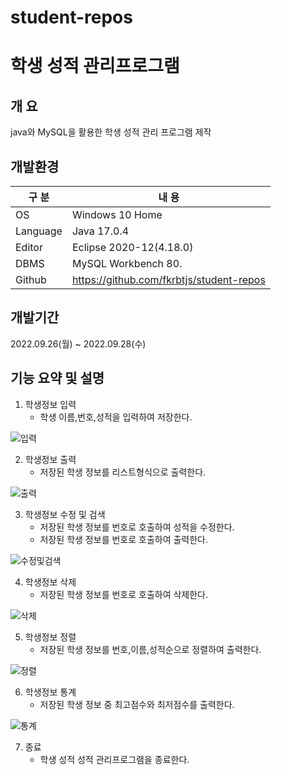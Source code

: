# student-repos
# 학생 성적 관리프로그램

## 개 요

java와 MySQL을 활용한 학생 성적 관리 프로그램 제작

## 개발환경

| 구 분 | 내 용 |
| --- | --- |
| OS | Windows 10 Home |
| Language | Java 17.0.4 |
| Editor | Eclipse 2020-12(4.18.0) |
| DBMS | MySQL Workbench 80. |
| Github | https://github.com/fkrbtjs/student-repos |

## 개발기간

2022.09.26(월) ~ 2022.09.28(수)

## 기능 요약 및 설명


1. 학생정보 입력
   - 학생 이름,번호,성적을 입력하여 저장한다.

![입력](https://user-images.githubusercontent.com/115532120/195983831-624733e8-7d1a-491c-9b4b-75a7fba795db.PNG)

2. 학생정보 출력
   - 저장된 학생 정보를 리스트형식으로 출력한다.

![출력](https://user-images.githubusercontent.com/115532120/195984524-0bd0c6ae-4ba0-40e7-8411-2fccde1187dc.PNG)


3. 학생정보 수정 및 검색
   - 저장된 학생 정보를 번호로 호출하여 성적을 수정한다.
   - 저장된 학생 정보를 번호로 호출하여 출력한다.

![수정및검색](https://user-images.githubusercontent.com/115532120/195984294-294e06f2-60dc-4a5f-8840-cc91288b8ac1.PNG)

4. 학생정보 삭제
   - 저장된 학생 정보를 번호로 호출하여 삭제한다.

![삭제](https://user-images.githubusercontent.com/115532120/195984343-898e5752-6857-4b81-8ce8-272d6104a4b8.PNG)

5. 학생정보 정렬
   - 저장된 학생 정보를 번호,이름,성적순으로 정렬하여 출력한다.

![정렬](https://user-images.githubusercontent.com/115532120/195984385-886252e0-8aa9-4c17-acbe-b71cfa651ad4.PNG)

6. 학생정보 통계
   - 저장된 학생 정보 중 최고점수와 최저점수를 출력한다.

![통계](https://user-images.githubusercontent.com/115532120/195984422-1d88c30c-b06e-4737-9d87-1901ad485060.PNG)

7. 종료
   - 학생 성적 성적 관리프로그램을 종료한다.





   
   



